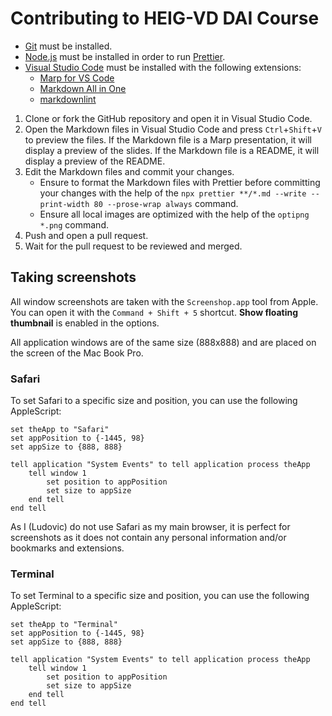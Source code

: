 # Contributing to HEIG-VD DAI Course

- [Git](https://git-scm.com/) must be installed.
- [Node.js](https://nodejs.org/en/) must be installed in order to run
  [Prettier](https://prettier.io/).
- [Visual Studio Code](https://code.visualstudio.com/) must be installed with
  the following extensions:
  - [Marp for VS Code](https://marketplace.visualstudio.com/items?itemName=marp-team.marp-vscode)
  - [Markdown All in One](https://marketplace.visualstudio.com/items?itemName=yzhang.markdown-all-in-one)
  - [markdownlint](https://marketplace.visualstudio.com/items?itemName=DavidAnson.vscode-markdownlint)

1. Clone or fork the GitHub repository and open it in Visual Studio Code.
2. Open the Markdown files in Visual Studio Code and press `Ctrl`+`Shift`+`V` to
   preview the files. If the Markdown file is a Marp presentation, it will
   display a preview of the slides. If the Markdown file is a README, it will
   display a preview of the README.
3. Edit the Markdown files and commit your changes.
   - Ensure to format the Markdown files with Prettier before committing your
     changes with the help of the
     `npx prettier **/*.md --write --print-width 80 --prose-wrap always`
     command.
   - Ensure all local images are optimized with the help of the `optipng *.png`
     command.
4. Push and open a pull request.
5. Wait for the pull request to be reviewed and merged.

## Taking screenshots

All window screenshots are taken with the `Screenshop.app` tool from Apple. You
can open it with the `Command + Shift + 5` shortcut. **Show floating thumbnail**
is enabled in the options.

All application windows are of the same size (888x888) and are placed on the
screen of the Mac Book Pro.

### Safari

To set Safari to a specific size and position, you can use the following
AppleScript:

```applescript
set theApp to "Safari"
set appPosition to {-1445, 98}
set appSize to {888, 888}

tell application "System Events" to tell application process theApp
	tell window 1
		set position to appPosition
		set size to appSize
	end tell
end tell

```

As I (Ludovic) do not use Safari as my main browser, it is perfect for
screenshots as it does not contain any personal information and/or bookmarks and
extensions.

### Terminal

To set Terminal to a specific size and position, you can use the following
AppleScript:

```applescript
set theApp to "Terminal"
set appPosition to {-1445, 98}
set appSize to {888, 888}

tell application "System Events" to tell application process theApp
	tell window 1
		set position to appPosition
		set size to appSize
	end tell
end tell
```
